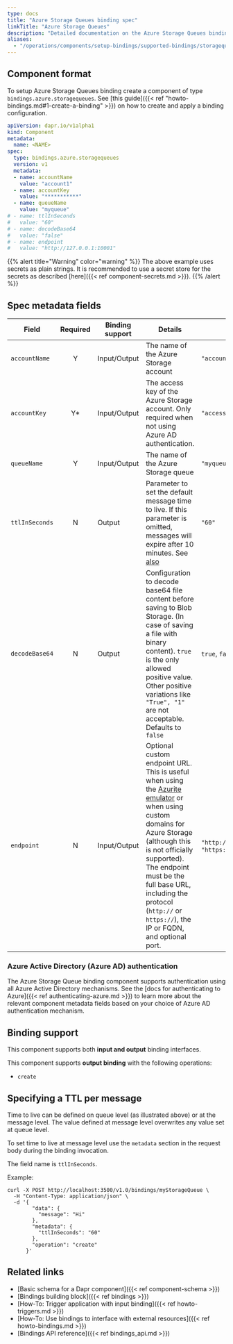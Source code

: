 ```yaml
---
type: docs
title: "Azure Storage Queues binding spec"
linkTitle: "Azure Storage Queues"
description: "Detailed documentation on the Azure Storage Queues binding component"
aliases:
  - "/operations/components/setup-bindings/supported-bindings/storagequeues/"
---
```


## Component format

To setup Azure Storage Queues binding create a component of type `bindings.azure.storagequeues`. See [this guide]({{< ref "howto-bindings.md#1-create-a-binding" >}}) on how to create and apply a binding configuration.


```yaml
apiVersion: dapr.io/v1alpha1
kind: Component
metadata:
  name: <NAME>
spec:
  type: bindings.azure.storagequeues
  version: v1
  metadata:
  - name: accountName
    value: "account1"
  - name: accountKey
    value: "***********"
  - name: queueName
    value: "myqueue"
# - name: ttlInSeconds
#   value: "60"
# - name: decodeBase64
#   value: "false"
# - name: endpoint
#   value: "http://127.0.0.1:10001"
```

{{% alert title="Warning" color="warning" %}}
The above example uses secrets as plain strings. It is recommended to use a secret store for the secrets as described [here]({{< ref component-secrets.md >}}).
{{% /alert %}}

## Spec metadata fields

| Field              | Required | Binding support |  Details | Example |
|--------------------|:--------:|------------|-----|---------|
| `accountName` | Y | Input/Output | The name of the Azure Storage account | `"account1"` |
| `accountKey` | Y* | Input/Output | The access key of the Azure Storage account. Only required when not using Azure AD authentication. | `"access-key"` |
| `queueName` | Y | Input/Output | The name of the Azure Storage queue | `"myqueue"` |
| `ttlInSeconds` | N | Output | Parameter to set the default message time to live. If this parameter is omitted, messages will expire after 10 minutes. See [also](#specifying-a-ttl-per-message) | `"60"` |
| `decodeBase64` | N | Output | Configuration to decode base64 file content before saving to Blob Storage. (In case of saving a file with binary content). `true` is the only allowed positive value. Other positive variations like `"True", "1"` are not acceptable. Defaults to `false` | `true`, `false` |
| `endpoint` | N | Input/Output | Optional custom endpoint URL. This is useful when using the [Azurite emulator](https://github.com/Azure/azurite) or when using custom domains for Azure Storage (although this is not officially supported). The endpoint must be the full base URL, including the protocol (`http://` or `https://`), the IP or FQDN, and optional port. | `"http://127.0.0.1:10001"` or `"https://accountName.queue.example.com"` |

### Azure Active Directory (Azure AD) authentication

The Azure Storage Queue binding component supports authentication using all Azure Active Directory mechanisms. See the [docs for authenticating to Azure]({{< ref authenticating-azure.md >}}) to learn more about the relevant component metadata fields based on your choice of Azure AD authentication mechanism.

## Binding support

This component supports both **input and output** binding interfaces.

This component supports **output binding** with the following operations:

- `create`

## Specifying a TTL per message

Time to live can be defined on queue level (as illustrated above) or at the message level. The value defined at message level overwrites any value set at queue level.

To set time to live at message level use the `metadata` section in the request body during the binding invocation.

The field name is `ttlInSeconds`.

Example:

```shell
curl -X POST http://localhost:3500/v1.0/bindings/myStorageQueue \
  -H "Content-Type: application/json" \
  -d '{
        "data": {
          "message": "Hi"
        },
        "metadata": {
          "ttlInSeconds": "60"
        },
        "operation": "create"
      }'
```

## Related links

- [Basic schema for a Dapr component]({{< ref component-schema >}})
- [Bindings building block]({{< ref bindings >}})
- [How-To: Trigger application with input binding]({{< ref howto-triggers.md >}})
- [How-To: Use bindings to interface with external resources]({{< ref howto-bindings.md >}})
- [Bindings API reference]({{< ref bindings_api.md >}})
